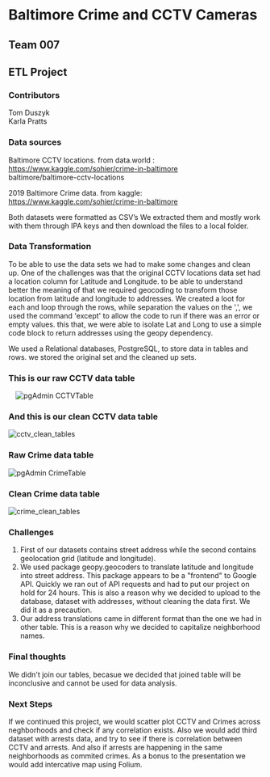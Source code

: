# Baltimore Crime and CCTV Cameras

## Team 007 <br/>
## ETL Project

### Contributors
Tom Duszyk<br/>
Karla Pratts

### Data sources

Baltimore CCTV locations. from data.world : <br/>
https://www.kaggle.com/sohier/crime-in-baltimore <br/>
baltimore/baltimore-cctv-locations

2019 Baltimore Crime data. from kaggle:<br/>
 https://www.kaggle.com/sohier/crime-in-baltimore 

Both datasets were formatted as CSV’s 
We extracted them and mostly work with them through IPA keys and then download the files to a local folder.

### Data Transformation
To be able to use the data sets we had to make some changes and clean up.
One of the challenges was that the original CCTV locations data set had a location column for Latitude and Longitude.
to be able to understand better the meaning of that we required geocoding to transform those location from latitude and longitude to addresses.
We created a loot for each and loop through the rows, while separation the values on the ',', we used the command 'except' to allow the code to run if there was an error or empty values.
this that, we were able to isolate Lat and Long to use a simple code block to return addresses using the geopy dependency.

We used a Relational databases, PostgreSQL, to store data in tables and rows. we stored the original set and the cleaned up sets.

### This is our raw CCTV data table
 ![pgAdmin CCTVTable](https://user-images.githubusercontent.com/46768393/61580745-2b2a4780-aae3-11e9-9d0b-6d47ba59f5ed.png)

### And this is our clean CCTV data table
  ![cctv_clean_tables](https://user-images.githubusercontent.com/46768393/61580606-24e79b80-aae2-11e9-9324-c93762233e9c.png)

### Raw Crime data table
 ![pgAdmin CrimeTable](https://user-images.githubusercontent.com/46768393/61580772-5f056d00-aae3-11e9-90ec-2948cfe1b2b9.png)

### Clean Crime data table
 ![crime_clean_tables](https://user-images.githubusercontent.com/46768393/61580776-6cbaf280-aae3-11e9-93d4-95a17b208d46.png)

### Challenges
1. First of our datasets contains street address while the second contains geolocation grid (latitude and longitude).
2. We used package geopy.geocoders to translate latitude and longitude into street address. This package appears to be a "frontend" to Google API. Quickly we ran out of API requests and had to put our project on hold for 24 hours. This is also a reason why we decided to upload to the database, dataset with addresses, without cleaning the data first. We did it as a precaution.
3. Our address translations came in different format than the one we had in other table. This is a reason why we decided to capitalize neighborhood names.

### Final thoughts
We didn't join our tables, becasue we decided that joined table will be inconclusive and cannot be used for data analysis. 

### Next Steps
If we continued this project, we would scatter plot CCTV and Crimes across neghborhoods and check if any correlation exists. Also we would add third dataset with arrests data, and try to see if there is correlation between CCTV and arrests. And also if arrests are happening in the same neighborhoods as commited crimes.
As a bonus to the presentation we would add intercative map using Folium.
